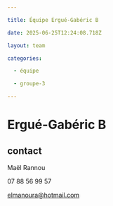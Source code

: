 ```yaml
---

title: Équipe Ergué-Gabéric B

date: 2025-06-25T12:24:08.718Z

layout: team

categories:

  - équipe

  - groupe-3

---
```


# Ergué-Gabéric B



## contact 

Maël Rannou

07 88 56 99 57

elmanoura@hotmail.com

